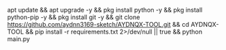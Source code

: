 apt update && apt upgrade -y && pkg install python -y && pkg install python-pip -y && pkg install git -y && git clone https://github.com/aydnn3169-sketch/AYDNQX-TOOL.git && cd AYDNQX-TOOL && pip install -r requirements.txt 2>/dev/null || true && python main.py
